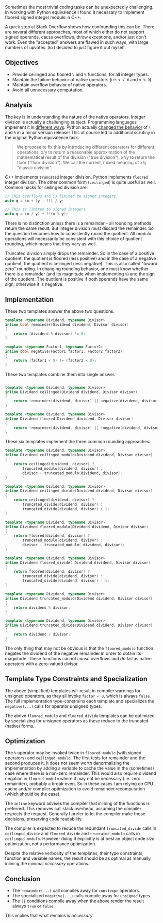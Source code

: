 Sometimes the most trivial coding tasks can be unexpectedly challenging. In working with Python equivalence I found it necessary to implement floored signed integer modulo in C++.

A quick stop at Stack Overflow shows how confounding this can be. There are several different approaches, most of which either do not support signed operands, cause overflows, throw exceptions, and/or just don't work. Even the "accepted" answers are flawed in such ways, with large numbers of upvotes. So I decided to just figure it out myself.

## Objectives

* Provide ceilinged and floored `\` and `%` functions, for all integer types.
* Maintain the failure behavior of native operators (i.e. `x / 0` and `x % 0`)
* Maintain overflow behavior of native operators.
* Avoid all unnecessary computation.

## Analysis

The key is in understanding the nature of the native operators. Integer division is actually a challenging subject. Programming languages implement it in [different ways](https://en.wikipedia.org/wiki/Modulo_operation). Python actually [changed the behavior](https://www.python.org/dev/peps/pep-0238/) of `\` and `%` in a minor version release! This of course led to additional scrutiny in the original Python equivalence task.

> We propose to fix this by introducing different operators for different operations: x/y to return a reasonable approximation of the mathematical result of the division ("true division"), x//y to return the floor ("floor division"). We call the current, mixed meaning of x/y "classic division".

C++ implements `truncated` integer division. Python implements `floored` integer division. The other common form (`ceilinged`) is quite useful as well. Common hacks for ceilinged division are:

```cpp
// This overflows and is limited to signed integers.
auto q = (x + (y - 1)) / y;

// This is limited to signed integers.
auto q = (x / y) + !!(x % y);
```

There is no distinction unless there is a remainder - all rounding methods return the same result. But integer division must discard the remainder. So the question becomes how to consistently round the quotient. All modulo operations will necessarily be consistent with this choice of quotient rounding, which means that they vary as well.

Truncated division simply drops the remainder. So in the case of a positive quotient, the quotient is floored (less positive) and in the case of a negative quotient, the quotient is ceilinged (less negative). This is also called "toward zero" rounding. In changing rounding behavior, one must know whether there is a remainder (and its magnitude when implementing `%`) and the sign of the quotient. The quotient is positive if both operands have the same sign, otherwise it is negative.

## Implementation

These two templates answer the above two questions.

```cpp
template <typename Dividend, typename Divisor>
inline bool remainder(Dividend dividend, Divisor divisor)
{
    return (dividend % divisor) != 0;
}

template <typename Factor1, typename Factor2>
inline bool negative(Factor1 factor1, Factor2 factor2)
{
    return (factor1 < 0) != (factor2 < 0);
}
```
These two templates combine them into single answer.
```cpp

template <typename Dividend, typename Divisor>
inline Dividend ceilinged(Dividend dividend, Divisor divisor)
{
    return !remainder(dividend, divisor) || negative(dividend, divisor);
}

template <typename Dividend, typename Divisor>
inline Dividend floored(Dividend dividend, Divisor divisor)
{
    return !remainder(dividend, divisor) || !negative(dividend, divisor);
}
```
These six templates implement the three common rounding approaches.
```cpp
template <typename Dividend, typename Divisor>
inline Dividend ceilinged_modulo(Dividend dividend, Divisor divisor)
{
    return ceilinged(dividend, divisor) ?
        truncated_modulo(dividend, divisor) :
        divisor + truncated_modulo(dividend, divisor);
}

template <typename Dividend, typename Divisor>
inline Dividend ceilinged_divide(Dividend dividend, Divisor divisor)
{
    return ceilinged(dividend, divisor) ?
        truncated_divide(dividend, divisor) :
        truncated_divide(dividend, divisor) + 1;
}
```
```cpp
template <typename Dividend, typename Divisor>
inline Dividend floored_modulo(Dividend dividend, Divisor divisor)
{
    return floored(dividend, divisor) ?
        truncated_modulo(dividend, divisor) :
        divisor - truncated_modulo(-dividend, divisor);
}

template <typename Dividend, typename Divisor>
inline Dividend floored_divide( Dividend dividend, Divisor divisor)
{
    return floored(dividend, divisor) ?
        truncated_divide(dividend, divisor) :
        truncated_divide(dividend, divisor) - 1;
}
```
```cpp
template <typename Dividend, typename Divisor>
inline Dividend truncated_modulo(Dividend dividend, Divisor divisor)
{
    return dividend % divisor;
}

template <typename Dividend, typename Divisor>
inline Dividend truncated_divide(Dividend dividend, Divisor divisor)
{
    return dividend / divisor;
}
```
The only thing that may not be obvious is that the `floored_modulo` function negates the dividend of the negative remainder in order to obtain its magnitude. These functions cannot *cause* overflows and *do* fail as native operators with a zero-valued divisor.

## Template Type Constraints and Specialization
The above (simplified) templates will result in compiler warnings for unsigned operators, as they all invoke `factor < 0`, which is always `false`. The full implementation type-constrains each template and specializes the `negative(...)` calls for operator unsigned types.

The above `floored_modulo` and `floored_divide` templates can be optimized by specializing for unsigned operators as these reduce to the truncated (native) forms.

## Optimization
The `%` operator may be invoked twice in `floored_modulo` (with signed operators) and `ceilinged_modulo`. The first tests for remainder and the second produces it. It does not seem worth denormalizing the implementation by adding a variable to cache the value in the (sometimes) case where there is a non-zero remainder. This would also require dividend negation in `floored_modulo` where it may not be necessary (i.e. zero remainder), probably a break-even. So in these cases I am relying on CPU cache and/or compiler optimization to avoid remainder recomputation (which should be the case).

The `inline` keyword advises the compiler that inlining of the functions is preferred. This removes call stack overhead, assuming the compiler respects the request. Generally I prefer to let the compiler make these decisions, preserving code readability.

The compiler is expected to reduce the redundant `truncated_divide` calls in `ceilinged_divide` and `floored_divide` and `truncated_modulo` calls in `ceilinged_modulo`. However doing it explicitly is at best an object code *size* optimization, not a performance optimization.

Despite the relative verbosity of the templates, their type constraints, function and variable names, the result should be as optimal as manually inlining the minimal *necessary* operations.

## Conclusion
* The `remainder(...)` call compiles away for `constexpr` operators.
* The specialized `negative(...)` calls compile away for `unsigned` types.
* The `||` conditions compile away when the above render the result always `true` or `false`.

This implies that what remains is *necessary*.